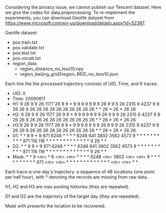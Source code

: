 Considering the privacy issue, we cannot publish our Tencent dataset. Here we give the codes for data preprocessing. To re-implement the experiments, you can download Geolife dataset from https://www.microsoft.com/en-us/download/details.aspx?id=52367. 

Geolife dataset:
  - pos.train.txt
  - pos.validate.txt
  - pos.test.txt
  - pos.vocab.txt
  - region_data
    - region_distance_no_less10.npy
    - region_beijing_grid2region_REID_no_less10.json


Each line the the processed trajectory consists of UID, Time, and 6 traces:
- UID: 0	
- Time: 20090611	
- H1: 9 26 9 9 26 1177 26 9 9 * 9 9 9 9 9 9 9 26 9 9 9 26 2315 9 4237 9 9 26 26 9 26 26 26 26 26 26 26 26 26 26 * * 26 * 26 * 26 26  
- H2: 9 26 9 9 26 1177 26 9 9 * 9 9 9 9 9 9 9 26 9 9 9 26 2315 9 4237 9 9 26 26 9 26 26 26 26 26 26 26 26 26 26 * * 26 * 26 * 26 26  
- H3:9 26 9 9 26 1177 26 9 9 * 9 9 9 9 9 9 9 26 9 9 9 26 2315 9 4237 9 9 26 26 9 26 26 26 26 26 26 26 26 26 26 * * 26 * 26 * 26 26  
- D1: * * 9 9 * 9 871 6248 * * * * 6248 641 3802 3562 4573 9 * * * * * * * * * * 871 116 116 * * * * * * * * * * * * * 9 26 * *  
- D2: * * 9 9 * 9 871 6248 * * * * 6248 641 3802 3562 4573 9 * * * * * * * * * * 871 116 116 * * * * * * * * * * * * * 9 26 * *  
- Mask: * * 9 \<m> * 9 \<m> \<m> * * * * 6248 \<m> 3802 \<m> \<m> 9 * * * * * * * * * * 871 \<m> \<m> * * * * * * * * * * * * * \<m> \<m> * * 
  
Each trace is one day's trajectory: a sequence of 48 locations (one point per half hour), with * denoting the records are missing from raw data. 
  
H1, H2 and H3 are max pooling histories (they are repeated).
  
D1 and D2 are the trajectory of the target day (they are repeated).
  
Mask with <m> presents the location to be recovered. 
  

